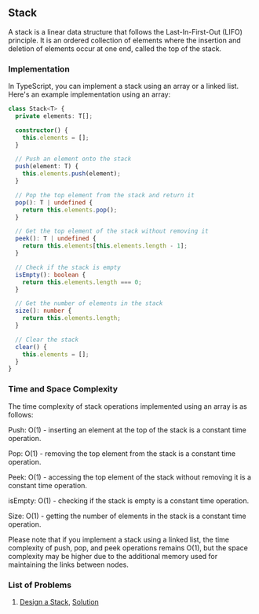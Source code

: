 ## Stack

A stack is a linear data structure that follows the Last-In-First-Out (LIFO) principle. It is an ordered collection of elements where the insertion and deletion of elements occur at one end, called the top of the stack.

### Implementation

In TypeScript, you can implement a stack using an array or a linked list. Here's an example implementation using an array:

```ts
class Stack<T> {
  private elements: T[];

  constructor() {
    this.elements = [];
  }

  // Push an element onto the stack
  push(element: T) {
    this.elements.push(element);
  }

  // Pop the top element from the stack and return it
  pop(): T | undefined {
    return this.elements.pop();
  }

  // Get the top element of the stack without removing it
  peek(): T | undefined {
    return this.elements[this.elements.length - 1];
  }

  // Check if the stack is empty
  isEmpty(): boolean {
    return this.elements.length === 0;
  }

  // Get the number of elements in the stack
  size(): number {
    return this.elements.length;
  }

  // Clear the stack
  clear() {
    this.elements = [];
  }
}
```

### Time and Space Complexity

The time complexity of stack operations implemented using an array is as follows:

Push: O(1) - inserting an element at the top of the stack is a constant time operation.

Pop: O(1) - removing the top element from the stack is a constant time operation.

Peek: O(1) - accessing the top element of the stack without removing it is a constant time operation.

isEmpty: O(1) - checking if the stack is empty is a constant time operation.

Size: O(1) - getting the number of elements in the stack is a constant time operation.

Please note that if you implement a stack using a linked list, the time complexity of push, pop, and peek operations remains O(1), but the space complexity may be higher due to the additional memory used for maintaining the links between nodes.

### List of Problems

1. [Design a Stack](01-implement-stack/question.md), [Solution](01-implement-stack/stack.ts)
